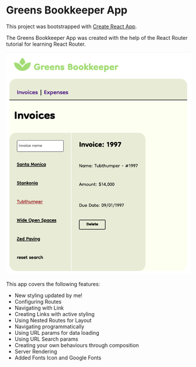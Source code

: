 # Greens Bookkeeper App

This project was bootstrapped with [Create React App](https://github.com/facebook/create-react-app).

The Greens Bookkeeper App was created with the help of the React Router tutorial for learning React Router.

![Greens Bookkeeper App](./src/images/GreensBookkeeper.png)

This app covers the following features:

- New styling updated by me!
- Configuring Routes
- Navigating with Link
- Creating Links with active styling
- Using Nested Routes for Layout
- Navigating programmatically
- Using URL params for data loading
- Using URL Search params
- Creating your own behaviours through composition
- Server Rendering
- Added Fonts Icon and Google Fonts
